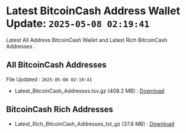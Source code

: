 # Latest BitcoinCash Address Wallet Update: `2025-05-08 02:19:41`

Latest All Address BitcoinCash Wallet and Latest Rich BitcoinCash Addresses .

## All BitcoinCash Addresses

File Updated : `2025-05-08 02:19:41`

- Latest_BitcoinCash_Addresses.tsv.gz (408.2 MB) : [Download](https://github.com/Pymmdrza/Rich-Address-Wallet/releases/tag/BitcoinCash)

## BitcoinCash Rich Addresses

- Latest_Rich_BitcoinCash_Addresses_txt_gz (37.8 MB) : [Download](https://github.com/Pymmdrza/Rich-Address-Wallet/releases/tag/BitcoinCash)
